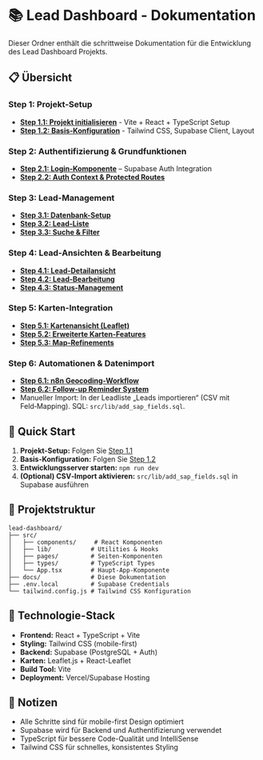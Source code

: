 # 📚 Lead Dashboard - Dokumentation

Dieser Ordner enthält die schrittweise Dokumentation für die Entwicklung des Lead Dashboard Projekts.

## 📋 Übersicht

### Step 1: Projekt-Setup
- **[Step 1.1: Projekt initialisieren](./step_1_1_project_setup.md)** - Vite + React + TypeScript Setup
- **[Step 1.2: Basis-Konfiguration](./step_1_2_basic_configuration.md)** - Tailwind CSS, Supabase Client, Layout

### Step 2: Authentifizierung & Grundfunktionen
- **[Step 2.1: Login-Komponente](./step_2_1_login_component.md)** – Supabase Auth Integration
- **[Step 2.2: Auth Context & Protected Routes](./step_2_2_auth_context.md)**

### Step 3: Lead-Management
- **[Step 3.1: Datenbank-Setup](./step_3_1_database_setup.md)**
- **[Step 3.2: Lead-Liste](./step_3_2_lead_list.md)**
- **[Step 3.3: Suche & Filter](./step_3_3_search_filter.md)**

### Step 4: Lead-Ansichten & Bearbeitung
- **[Step 4.1: Lead-Detailansicht](./step_4_1_lead_detail.md)**
- **[Step 4.2: Lead-Bearbeitung](./step_4_2_lead_bearbeitung.md)**
- **[Step 4.3: Status-Management](./step_4_3_status_management.md)**

### Step 5: Karten-Integration
- **[Step 5.1: Kartenansicht (Leaflet)](./step_5_1_kartenansicht_leaflet.md)**
- **[Step 5.2: Erweiterte Karten-Features](./step_5_2_enhanced_map_features.md)**
- **[Step 5.3: Map-Refinements](./step_5_3_map_refinements.md)**

### Step 6: Automationen & Datenimport
- **[Step 6.1: n8n Geocoding-Workflow](./step_6_1_n8n_geocoding.md)**
- **[Step 6.2: Follow-up Reminder System](./step_6_2_followup_system.md)**
- Manueller Import: In der Leadliste „Leads importieren“ (CSV mit Feld‑Mapping). SQL: `src/lib/add_sap_fields.sql`.

## 🚀 Quick Start

1. **Projekt-Setup:** Folgen Sie [Step 1.1](./step_1_1_project_setup.md)
2. **Basis-Konfiguration:** Folgen Sie [Step 1.2](./step_1_2_basic_configuration.md)
3. **Entwicklungsserver starten:** `npm run dev`
4. **(Optional) CSV‑Import aktivieren:** `src/lib/add_sap_fields.sql` in Supabase ausführen

## 📁 Projektstruktur

```
lead-dashboard/
├── src/
│   ├── components/     # React Komponenten
│   ├── lib/           # Utilities & Hooks
│   ├── pages/         # Seiten-Komponenten
│   ├── types/         # TypeScript Types
│   └── App.tsx        # Haupt-App-Komponente
├── docs/              # Diese Dokumentation
├── .env.local         # Supabase Credentials
└── tailwind.config.js # Tailwind CSS Konfiguration
```

## 🔧 Technologie-Stack

- **Frontend:** React + TypeScript + Vite
- **Styling:** Tailwind CSS (mobile-first)
- **Backend:** Supabase (PostgreSQL + Auth)
- **Karten:** Leaflet.js + React-Leaflet
- **Build Tool:** Vite
- **Deployment:** Vercel/Supabase Hosting

## 📝 Notizen

- Alle Schritte sind für mobile-first Design optimiert
- Supabase wird für Backend und Authentifizierung verwendet
- TypeScript für bessere Code-Qualität und IntelliSense
- Tailwind CSS für schnelles, konsistentes Styling 